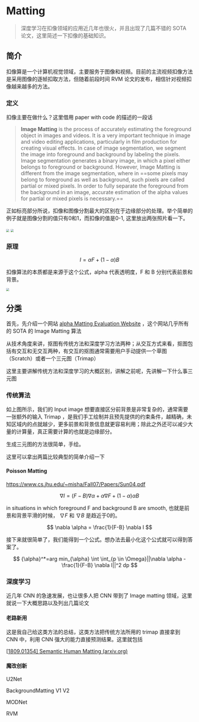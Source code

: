<head>
	<style type="text/css">h1:first-child {display:none;}</style>
	<script id="MathJax-script" async src="https://cdn.jsdelivr.net/npm/mathjax@3/es5/tex-mml-chtml.js"></script>
    <script type="text/x-mathjax-config">
        MathJax.Hub.Config({
            tex2jax: {
            skipTags: ['script', 'noscript', 'style', 'textarea', 'pre'],
            inlineMath: [['$','$']]
            }
        });
    </script>
</head>

# Matting

> 深度学习在扣像领域的应用近几年也很火，并且出现了几篇不错的 SOTA 论文，这里简述一下扣像的基础知识。

## 简介

扣像算是一个计算机视觉领域，主要服务于图像和视频。目前的主流视频扣像方法是采用图像的逐帧扣取方法，但随着前段时间 RVM 论文的发布，相信针对视频扣像越来越多的方法。

### 定义

扣像主要在做什么？这里借用 paper with code 的描述的一段话

> **Image Matting** is the process of accurately estimating the foreground object in images and videos. It is a very important technique in image and video editing applications, particularly in film production for creating visual effects. In case of image segmentation, we segment the image into foreground and background by labeling the pixels. Image segmentation generates a binary image, in which a pixel either belongs to foreground or background. However, Image Matting is different from the image segmentation, where in ==some pixels may belong to foreground as well as background, such pixels are called partial or mixed pixels. In order to fully separate the foreground from the background in an image, accurate estimation of the alpha values for partial or mixed pixels is necessary.==

正如标亮部分所说，扣像和图像分割最大的区别在于边缘部分的处理。举个简单的例子就是图像分割的值只有0和1，而扣像的值是0-1, 这里放出两张照片看一下。

<img src="https://cdn.jsdelivr.net/gh/lblbk/picgo/work/matting_image.jpg" style="zoom:50%;" />

<img src="https://cdn.jsdelivr.net/gh/lblbk/picgo/work/matting_seg.png" style="zoom: 50%;" />

### 原理

$$
I=\alpha F + (1 - \alpha)B
$$

扣像算法的本质都是来源于这个公式，alpha 代表透明度，F 和 B 分别代表前景和背景。

<img src="https://cdn.jsdelivr.net/gh/lblbk/picgo/work/matting_3.png" style="zoom: 50%;" />

## 分类

首先，先介绍一个网站 [alpha Matting Evaluation Website](http://www.alphamatting.com/) ，这个网站几乎所有的 SOTA 的 Image Matting 算法

从技术角度来讲，抠图有传统方法和深度学习方法两种；从交互方式来看，抠图包括有交互和无交互两种，有交互的抠图通常需要用户手动提供一个草图（Scratch）或者一个三元图（Trimap）

这里主要讲解传统方法和深度学习的大概区别，讲解之前呢，先讲解一下什么事三元图

### 传统算法

如上图所示，我们的 Input image 想要直接区分前背景是非常复杂的，通常需要一张额外的输入 Trimap ，是我们手工绘制并且预先提供的约束条件，越精确，未知区域内的点就越少，更多前景和背景信息就更容易利用；除此之外还可以减少大量的计算量，真正需要计算的也就是边缘部分。

生成三元图的方法很简单，手绘。

这里可以拿出两篇比较典型的简单介绍一下

#### Poisson Matting

https://www.cs.jhu.edu/~misha/Fall07/Papers/Sun04.pdf

$$
\nabla I=(F-B)\nabla \alpha+\alpha \nabla F + (1-\alpha)\alpha B
$$

in situations in which foreground F and background B are smooth, 也就是前景和背景平滑的时候， $\nabla F$ 和 $\nabla B$ 是趋近于0的。

$$
\nabla \alpha = \frac{1}{F-B} \nabla I
$$

接下来就很简单了，我们能得到一个公式。想办法去最小化这个公式就可以得到答案了。

$$
{\alpha}^*=arg min_{\alpha} \int \int_{p \in \Omega}||\nabla \alpha - \frac{1}{F-B} \nabla I||^2 dp
$$

### 深度学习

近几年 CNN 的急速发展，也让很多人把 CNN 带到了 Image matting 领域，这里就说一下大概思路以及列出几篇论文

#### 老路新用

这是我自己给这类方法的总结，这类方法把传统方法所用的 trimap 直接拿到 CNN 中，利用 CNN 强大的能力直接预测结果。这里就包括

[[1809.01354\] Semantic Human Matting (arxiv.org)](https://arxiv.org/abs/1809.01354)

#### 魔改创新

U2Net

BackgroundMatting V1 V2

MODNet

RVM

